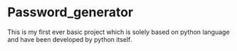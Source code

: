 # Password_generator
This is my first ever basic project which is solely based on python language and have been developed by python itself.
